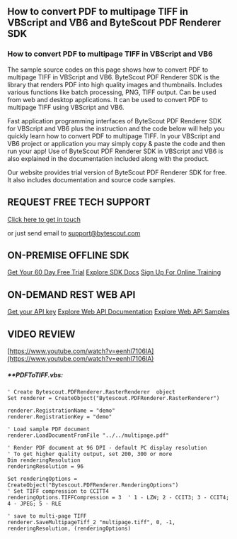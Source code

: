 ## How to convert PDF to multipage TIFF in VBScript and VB6 and ByteScout PDF Renderer SDK

### How to convert PDF to multipage TIFF in VBScript and VB6

The sample source codes on this page shows how to convert PDF to multipage TIFF in VBScript and VB6. ByteScout PDF Renderer SDK is the library that renders PDF into high quality images and thumbnails. Includes various functions like batch processing, PNG, TIFF output. Can be used from web and desktop applications. It can be used to convert PDF to multipage TIFF using VBScript and VB6.

Fast application programming interfaces of ByteScout PDF Renderer SDK for VBScript and VB6 plus the instruction and the code below will help you quickly learn how to convert PDF to multipage TIFF. In your VBScript and VB6 project or application you may simply copy & paste the code and then run your app! Use of ByteScout PDF Renderer SDK in VBScript and VB6 is also explained in the documentation included along with the product.

Our website provides trial version of ByteScout PDF Renderer SDK for free. It also includes documentation and source code samples.

## REQUEST FREE TECH SUPPORT

[Click here to get in touch](https://bytescout.zendesk.com/hc/en-us/requests/new?subject=ByteScout%20PDF%20Renderer%20SDK%20Question)

or just send email to [support@bytescout.com](mailto:support@bytescout.com?subject=ByteScout%20PDF%20Renderer%20SDK%20Question) 

## ON-PREMISE OFFLINE SDK 

[Get Your 60 Day Free Trial](https://bytescout.com/download/web-installer?utm_source=github-readme)
[Explore SDK Docs](https://bytescout.com/documentation/index.html?utm_source=github-readme)
[Sign Up For Online Training](https://academy.bytescout.com/)


## ON-DEMAND REST WEB API

[Get your API key](https://pdf.co/documentation/api?utm_source=github-readme)
[Explore Web API Documentation](https://pdf.co/documentation/api?utm_source=github-readme)
[Explore Web API Samples](https://github.com/bytescout/ByteScout-SDK-SourceCode/tree/master/PDF.co%20Web%20API)

## VIDEO REVIEW

[https://www.youtube.com/watch?v=eenhl7106lA](https://www.youtube.com/watch?v=eenhl7106lA)




<!-- code block begin -->

##### ****PDFToTIFF.vbs:**
    
```
' Create Bytescout.PDFRenderer.RasterRenderer  object
Set renderer = CreateObject("Bytescout.PDFRenderer.RasterRenderer")

renderer.RegistrationName = "demo"
renderer.RegistrationKey = "demo"

' Load sample PDF document
renderer.LoadDocumentFromFile "../../multipage.pdf"

' Render PDF document at 96 DPI - default PC display resolution
' To get higher quality output, set 200, 300 or more
Dim renderingResolution
renderingResolution = 96

Set renderingOptions = CreateObject("Bytescout.PDFRenderer.RenderingOptions")
' Set TIFF compression to CCITT4 
renderingOptions.TIFFCompression = 3  ' 1 - LZW; 2 - CCIT3; 3 - CCIT4; 4 - JPEG; 5 - RLE

' save to multi-page TIFF
renderer.SaveMultipageTiff_2 "multipage.tiff", 0, -1, renderingResolution, (renderingOptions)


```

<!-- code block end -->